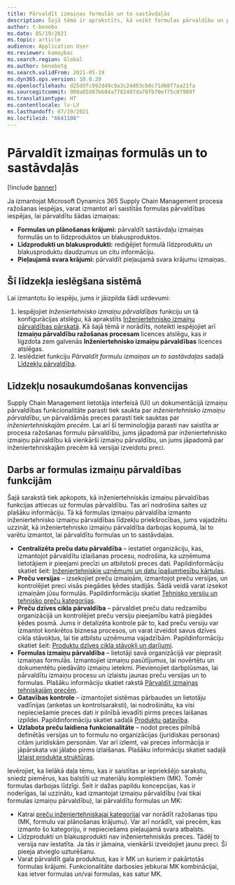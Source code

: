 ```yaml
---
title: Pārvaldīt izmaiņas formulās un to sastāvdaļās
description: Šajā tēmā ir aprakstīts, kā veikt formulas pārvaldību un pārvaldīt izmaiņas ražošanas pamatdatu apstrādāšanai.
author: t-benebo
ms.date: 05/19/2021
ms.topic: article
audience: Application User
ms.reviewer: kamaybac
ms.search.region: Global
ms.author: benebotg
ms.search.validFrom: 2021-05-19
ms.dyn365.ops.version: 10.0.20
ms.openlocfilehash: d25ddfc992d49c9a3c24d03cb0c71d68f7aa21fa
ms.sourcegitcommit: 908a85987b604a7782407da70fb70ef75c07989f
ms.translationtype: HT
ms.contentlocale: lv-LV
ms.lasthandoff: 07/19/2021
ms.locfileid: "6641108"
---
```

# <a name="manage-changes-in-formulas-and-their-ingredients"></a>Pārvaldīt izmaiņas formulās un to sastāvdaļās

[!include [banner](../includes/banner.md)]

Ja izmantojat Microsoft Dynamics 365 Supply Chain Management procesa ražošanas iespējas, varat izmantot arī saistītās formulas pārvaldības iespējas, lai pārvaldītu šādas izmaiņas:

- **Formulas un plānošanas krājumi:** pārvaldīt sastāvdaļu izmaiņas formulās un to līdzproduktos un blakusproduktos.
- **Līdzprodukti un blakusprodukti:** rediģējiet formulā līdzproduktu un blakusproduktu daudzumus un citu informāciju.
- **Pieļaujamā svara krājumi:** pārvaldīt pieļaujamā svara krājumu izmaiņas.

## <a name="turn-on-this-feature-in-your-system"></a>Šī līdzekļa ieslēgšana sistēmā

Lai izmantotu šo iespēju, jums ir jāizpilda šādi uzdevumi:

1. Iespējojiet *Inženiertehnisko izmaiņu pārvaldības* funkciju un tā konfigurācijas atslēgu, kā aprakstīts [Inženiertehnisko izmaiņu pārvaldības pārskatā](product-engineering-overview.md). Kā šajā tēmā ir norādīts, noteikti iespējojiet arī **Izmaiņu pārvaldību ražošanas procesam** licences atslēgu, kas ir ligzdota zem galvenās **Inženiertehnisko izmaiņu pārvaldības** licences atslēgas.
1. Ieslēdziet funkciju *Pārvaldīt formulu izmaiņas un to sastāvdaļas* sadaļā [Līdzekļu pārvaldība](../../fin-ops-core/fin-ops/get-started/feature-management/feature-management-overview.md).

## <a name="feature-naming-conventions"></a>Līdzekļu nosaukumdošanas konvencijas

Supply Chain Management lietotāja interfeisā (Ui) un dokumentācijā izmaiņu pārvaldības funkcionalitāte parasti tiek saukta par *inženiertehnisko izmaiņu pārvaldību*, un pārvaldāmās preces parasti tiek sauktas par *inženiertehniskajām precēm*. Lai arī šī terminoloģija parasti nav saistīta ar procesa ražošanas formulu pārvaldību, jums jāpadomā par inženiertehnisko izmaiņu pārvaldību kā vienkārši izmaiņu pārvaldību, un jums jāpadomā par inženiertehniskajām precēm kā versijai izveidotu preci.

## <a name="work-with-formula-change-management-features"></a>Darbs ar formulas izmaiņu pārvaldības funkcijām

Šajā sarakstā tiek apkopots, kā inženiertehniskās izmaiņu pārvaldības funkcijas attiecas uz formulas pārvaldību. Tas arī nodrošina saites uz plašāku informāciju. Tā kā formulas izmaiņu pārvaldība izmanto inženiertehnisko izmaiņu pārvaldības līdzekļu priekšrocības, jums vajadzētu uzzināt, kā inženiertehnisko izmaiņu pārvaldība darbojas kopumā, lai to varētu izmantot, lai pārvaldītu formulas un to sastāvdaļas.

- **Centralizēta preču datu pārvaldība** – iestatiet organizāciju, kas, izmantojot pārvaldītu izlaišanas procesu, nodrošina, ka uzņēmuma lietotājiem ir pieejami precīzi un atbilstoši preces dati. Papildinformāciju skatiet šeit: [Inženiertehniskie uzņēmumi un datu īpašumtiesību kārtulas](engineering-org-data-ownership-rules.md).
- **Preču versijas** – izsekojiet preču izmaiņām, izmantojot preču versijas, un kontrolējiet preci visās piegādes ķēdes stadijās. Šādā veidā varat izsekot izmaiņām jūsu formulās. Papildinformāciju skatiet [Tehnisko versiju un tehnisko preču kategorijas](engineering-versions-product-category.md).
- **Preču dzīves cikla pārvaldība** – pārvaldiet preču datu redzamību organizācijā un kontrolējiet preču versiju pieejamību katrā piegādes ķēdes posmā. Jums ir detalizēta kontrole pār to, kad preču versiju var izmantot konkrētos biznesa procesos, un varat izveidot savus dzīves cikla stāvokļus, lai tie atbilstu uzņēmuma vajadzībām. Papildinformāciju skatiet šeit: [Produktu dzīves cikla stāvokļi un darījumi](product-lifecycle-state-transactions.md).
- **Formulas izmaiņu pārvaldība** – lietotāji savā organizācijā var pieprasīt izmaiņas formulās. Izmantojiet izmaiņu pasūtījumus, lai novērtētu un dokumentētu piedāvāto izmaiņu ietekmi. Pievienojiet darbplūsmas, lai pārvaldītu izmaiņu procesu un izlaistu jaunas preču versijas un to formulas. Plašāku informāciju skatiet rakstā [Pārvaldīt izmaiņas tehniskajām precēm](engineering-change-management.md).
- **Gatavības kontrole** – izmantojiet sistēmas pārbaudes un lietotāju vadlīnijas (anketas un kontrolsaraksti), lai nodrošinātu, ka visi nepieciešamie preces dati ir pilnībā ievadīti pirms preces laišanas izpildei. Papildinformāciju skatiet sadaļā [Produktu gatavība](product-readiness.md).
- **Uzlabota preču laidiena funkcionalitāte** – nodot preces pilnībā definētās versijas un to formulu no organizācijas (juridiskas personas) citām juridiskām personām. Var arī izlemt, vai preces informācija ir jāpārskata vai jālabo pirms izlaišanas. Plašāku informāciju skatiet sadaļā [Izlaist produkta struktūras](release-product-structure.md).

Ievērojiet, ka lielākā daļa tēmu, kas ir saistītas ar iepriekšējo sarakstu, sniedz piemērus, kas balstīti uz materiālu komplektiem (MK). Tomēr formulas darbojas līdzīgi. Šeit ir dažas papildu koncepcijas, kas ir noderīgas, lai uzzinātu, kad izmantojat izmaiņu pārvaldību (vai tikai formulas izmaiņu pārvaldību), lai pārvaldītu formulas un MK:

- Katrai [preču inženiertehniskajai kategorijai](engineering-versions-product-category.md) var norādīt ražošanas tipu (MK, formulu vai plānošanas krājumu). Var arī norādīt, vai precēm, kas izmanto šo kategoriju, ir nepieciešams pieļaujamā svara atbalsts.
- Līdzprodukti un blakusprodukti nav inženiertehniskās preces. Tādēļ to versija nav iestatīta. Ja tās ir jāmaina, vienkārši izveidojiet jaunu preci. Šī pieeja atvieglo uzturēšanu.
- Varat pārvaldīt gala produktus, kas ir MK un kuriem ir pakārtotās formulas krājumi. Funkcionalitāte darbosies jebkurai MK kombinācijai, kas ietver formulas un/vai formulas, kas satur MK.
